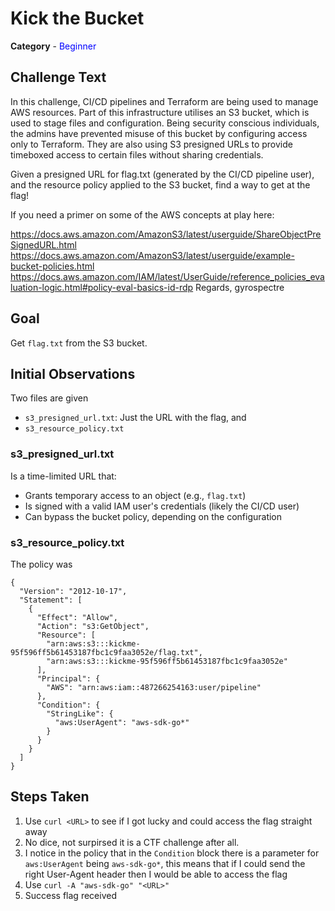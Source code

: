 # Kick the Bucket
**Category** - <span style="color:blue;">Beginner</span>

## Challenge Text
In this challenge, CI/CD pipelines and Terraform are being used to manage AWS resources. Part of this infrastructure utilises an S3 bucket, which is used to stage files and configuration. Being security conscious individuals, the admins have prevented misuse of this bucket by configuring access only to Terraform. They are also using S3 presigned URLs to provide timeboxed access to certain files without sharing credentials.

Given a presigned URL for flag.txt (generated by the CI/CD pipeline user), and the resource policy applied to the S3 bucket, find a way to get at the flag!

If you need a primer on some of the AWS concepts at play here:

https://docs.aws.amazon.com/AmazonS3/latest/userguide/ShareObjectPreSignedURL.html
https://docs.aws.amazon.com/AmazonS3/latest/userguide/example-bucket-policies.html
https://docs.aws.amazon.com/IAM/latest/UserGuide/reference_policies_evaluation-logic.html#policy-eval-basics-id-rdp
Regards,
gyrospectre

## Goal
Get `flag.txt` from the S3 bucket.

## Initial Observations
Two files are given
* `s3_presigned_url.txt`: Just the URL with the flag, and
* `s3_resource_policy.txt`

### s3_presigned_url.txt
Is a time-limited URL that:
* Grants temporary access to an object (e.g., `flag.txt`)
* Is signed with a valid IAM user's credentials (likely the CI/CD user)
* Can bypass the bucket policy, depending on the configuration

### s3_resource_policy.txt
The policy was
```
{
  "Version": "2012-10-17",
  "Statement": [
    {
      "Effect": "Allow",
      "Action": "s3:GetObject",
      "Resource": [
        "arn:aws:s3:::kickme-95f596ff5b61453187fbc1c9faa3052e/flag.txt",
        "arn:aws:s3:::kickme-95f596ff5b61453187fbc1c9faa3052e"
      ],
      "Principal": {
        "AWS": "arn:aws:iam::487266254163:user/pipeline"
      },
      "Condition": {
        "StringLike": {
          "aws:UserAgent": "aws-sdk-go*"
        }
      }
    }
  ]
}
```

## Steps Taken
1. Use `curl <URL>` to see if I got lucky and could access the flag straight away
2. No dice, not surpirsed it is a CTF challenge after all.
3. I notice in the policy that in the `Condition` block there is a parameter for `aws:UserAgent` being `aws-sdk-go*`, this means that if I could send the right User-Agent header then I would be able to access the flag
4. Use `curl -A "aws-sdk-go" "<URL>"`
5. Success flag received